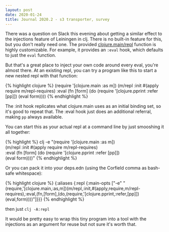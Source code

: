 ```yaml
---
layout: post
date: 2020-01-24
title: Journal 2020.2 - s3 transporter, survey
---
```


There was a question on Slack this evening about getting a similar effect to the injections feature of Leiningen in clj. There is no built-in feature for this, but you don't really need one. The provided [clojure.main/repl](https://clojure.github.io/clojure/clojure.main-api.html#clojure.main/repl) function is highly customizable. For example, it provides an `:eval` hook, which defaults to just the `eval` function.

But that's a great place to inject your own code around every eval, you're almost there. At an existing repl, you can try a program like this to start a new nested repl with that function:

{% highlight clojure %}
(require '[clojure.main :as m])
(m/repl
  :init #(apply require m/repl-requires) 
  :eval (fn [form]
          (do
            (require '[clojure.pprint :refer [pp]])
            (eval form))))
{% endhighlight %}

The :init hook replicates what clojure.main uses as an initial binding set, so it's good to repeat that. The :eval hook just does an additional referral, making `pp` always available.

You can start this as your actual repl at a command line by just smooshing it all together:

{% highlight %}
clj -e "(require '[clojure.main :as m]) \
        (m/repl :init #(apply require m/repl-requires) \
        :eval (fn [form] (do (require '[clojure.pprint :refer [pp]]) \
        (eval form))))"
{% endhighlight %}

Or you can pack it into your deps.edn (using the Corfield comma as bash-safe whitespace):

{% highlight clojure %}
{:aliases {:repl {:main-opts ["-e" "(require,'[clojure.main,:as,m])(m/repl,:init,#(apply,require,m/repl-requires),:eval,(fn,[form],(do,(require,'[clojure.pprint,:refer,[pp]])(eval,form))))"]}}}
{% endhighlight %}

then just `clj -A:repl`

It would be pretty easy to wrap this tiny program into a tool with the injections as an argument for reuse but not sure it's worth that.
